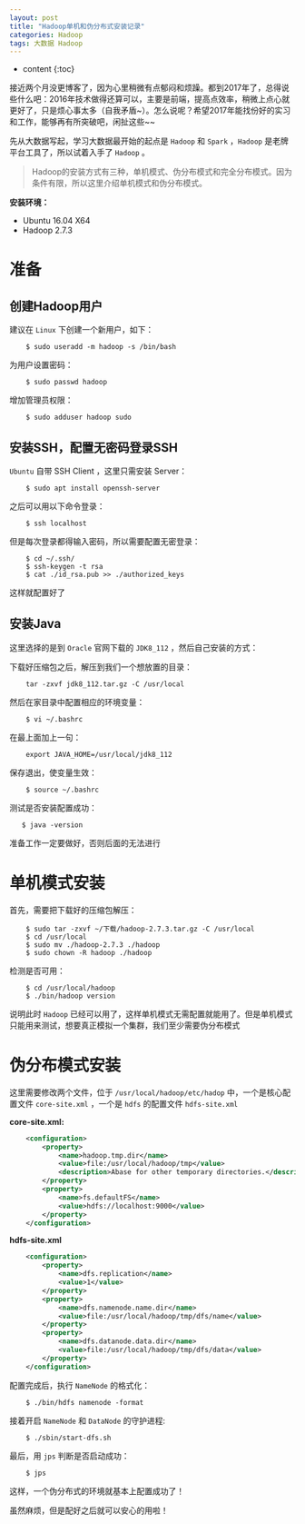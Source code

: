 ```yaml
---
layout: post
title: "Hadoop单机和伪分布式安装记录"
categories: Hadoop
tags: 大数据 Hadoop
---
```


* content
{:toc}

接近两个月没更博客了，因为心里稍微有点郁闷和烦躁。都到2017年了，总得说些什么吧：2016年技术做得还算可以，主要是前端，提高点效率，稍微上点心就更好了，只是烦心事太多（自我矛盾~）。怎么说呢？希望2017年能找份好的实习和工作，能够再有所突破吧，闲扯这些~~





先从大数据写起，学习大数据最开始的起点是 `Hadoop` 和 `Spark` ，`Hadoop` 是老牌平台工具了，所以试着入手了 `Hadoop` 。

> Hadoop的安装方式有三种，单机模式、伪分布模式和完全分布模式。因为条件有限，所以这里介绍单机模式和伪分布模式。

**安装环境：**

* Ubuntu 16.04 X64
* Hadoop 2.7.3

# 准备

## 创建Hadoop用户

建议在 `Linux` 下创建一个新用户，如下：

```shell
    $ sudo useradd -m hadoop -s /bin/bash
```

为用户设置密码：

```shell
    $ sudo passwd hadoop
```

增加管理员权限：

```shell
    $ sudo adduser hadoop sudo
```

## 安装SSH，配置无密码登录SSH

`Ubuntu` 自带 SSH Client ，这里只需安装 Server：

```shell
    $ sudo apt install openssh-server
```

之后可以用以下命令登录：

```shell
    $ ssh localhost
```

但是每次登录都得输入密码，所以需要配置无密登录：

```shell
    $ cd ~/.ssh/
    $ ssh-keygen -t rsa
    $ cat ./id_rsa.pub >> ./authorized_keys
```

这样就配置好了

## 安装Java

这里选择的是到 `Oracle` 官网下载的 `JDK8_112` ，然后自己安装的方式：

下载好压缩包之后，解压到我们一个想放置的目录：

```shell
    tar -zxvf jdk8_112.tar.gz -C /usr/local
```

然后在家目录中配置相应的环境变量：

```shell
    $ vi ~/.bashrc
```

在最上面加上一句：

```shell
    export JAVA_HOME=/usr/local/jdk8_112
```

保存退出，使变量生效：

```shell
    $ source ~/.bashrc
```


测试是否安装配置成功：

```shell
   $ java -version     
```


准备工作一定要做好，否则后面的无法进行

# 单机模式安装

首先，需要把下载好的压缩包解压：

```shell
    $ sudo tar -zxvf ~/下载/hadoop-2.7.3.tar.gz -C /usr/local
    $ cd /usr/local
    $ sudo mv ./hadoop-2.7.3 ./hadoop
    $ sudo chown -R hadoop ./hadoop
```

检测是否可用：

```shell
    $ cd /usr/local/hadoop
    $ ./bin/hadoop version
```

说明此时 `Hadoop` 已经可以用了，这样单机模式无需配置就能用了。但是单机模式只能用来测试，想要真正模拟一个集群，我们至少需要伪分布模式

# 伪分布模式安装

这里需要修改两个文件，位于 `/usr/local/hadoop/etc/hadop` 中，一个是核心配置文件 `core-site.xml` ，一个是 `hdfs` 的配置文件 `hdfs-site.xml`

**core-site.xml:**

```xml
    <configuration>
        <property>
            <name>hadoop.tmp.dir</name>
            <value>file:/usr/local/hadoop/tmp</value>
            <description>Abase for other temporary directories.</description>
        </property>
        <property>
            <name>fs.defaultFS</name>
            <value>hdfs://localhost:9000</value>
        </property>
    </configuration>
```

**hdfs-site.xml**

```xml
    <configuration>
        <property>
            <name>dfs.replication</name>
            <value>1</value>
        </property>
        <property>
            <name>dfs.namenode.name.dir</name>
            <value>file:/usr/local/hadoop/tmp/dfs/name</value>
        </property>
        <property>
            <name>dfs.datanode.data.dir</name>
            <value>file:/usr/local/hadoop/tmp/dfs/data</value>
        </property>
    </configuration>
```

配置完成后，执行 `NameNode` 的格式化：

```shell
    $ ./bin/hdfs namenode -format
```

接着开启 `NameNode` 和 `DataNode` 的守护进程:

```shell
    $ ./sbin/start-dfs.sh
```

最后，用 `jps` 判断是否启动成功：

```shell
    $ jps
```

这样，一个伪分布式的环境就基本上配置成功了！

虽然麻烦，但是配好之后就可以安心的用啦！

